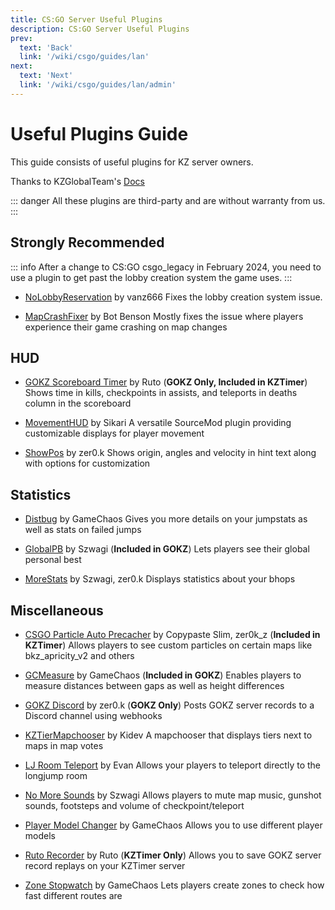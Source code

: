 ```yaml
---
title: CS:GO Server Useful Plugins
description: CS:GO Server Useful Plugins
prev: 
  text: 'Back'
  link: '/wiki/csgo/guides/lan'
next: 
  text: 'Next'
  link: '/wiki/csgo/guides/lan/admin'
---
```


# Useful Plugins Guide

This guide consists of useful plugins for KZ server owners.

Thanks to KZGlobalTeam's [Docs](https://github.com/KZGlobalTeam/docs)

::: danger
All these plugins are third-party and are without warranty from us.
:::

## Strongly Recommended

::: info
After a change to CS:GO csgo_legacy in February 2024, you need to use a plugin to get past the lobby creation system the game uses.
:::

- [NoLobbyReservation](https://github.com/jvnipers/NoLobbyReservation/releases) by vanz666
Fixes the lobby creation system issue.

- [MapCrashFixer](https://forums.alliedmods.net/showthread.php?t=310542) by Bot Benson
Mostly fixes the issue where players experience their game crashing on map changes

## HUD

- [GOKZ Scoreboard Timer](https://github.com/DevRuto/GOKZ-Scoreboard-Timer) by Ruto (**GOKZ Only, Included in KZTimer**)
Shows time in kills, checkpoints in assists, and teleports in deaths column in the scoreboard

- [MovementHUD](https://github.com/Sikarii/MovementHUD) by Sikari
A versatile SourceMod plugin providing customizable displays for player movement

- [ShowPos](https://github.com/zer0k-z/showpos) by zer0.k
Shows origin, angles and velocity in hint text along with options for customization

## Statistics

- [Distbug](https://bitbucket.org/GameChaos/distbug) by GameChaos
Gives you more details on your jumpstats as well as stats on failed jumps

- [GlobalPB](https://github.com/szwagi/globalpb) by Szwagi (**Included in GOKZ**)
Lets players see their global personal best

- [MoreStats](https://github.com/zer0k-z/more-stats) by Szwagi, zer0.k
Displays statistics about your bhops

## Miscellaneous

- [CSGO Particle Auto Precacher](https://bitbucket.org/zer0k_z/csgo-particle-auto-precacher) by Copypaste Slim, zer0k_z (**Included in KZTimer**)
Allows players to see custom particles on certain maps like bkz_apricity_v2 and others

- [GCMeasure](https://bitbucket.org/GameChaos/gcmeasure) by GameChaos (**Included in GOKZ**)
Enables players to measure distances between gaps as well as height differences

- [GOKZ Discord](https://github.com/zer0k-z/gokz-discord) by zer0.k (**GOKZ Only**)
Posts GOKZ server records to a Discord channel using webhooks

- [KZTierMapchooser](https://github.com/Kidev/KZTierMapchooser) by Kidev
A mapchooser that displays tiers next to maps in map votes

- [LJ Room Teleport](https://github.com/EvanIMK/KZ-LJ-Teleport) by Evan
Allows your players to teleport directly to the longjump room

- [No More Sounds](https://github.com/Szwagi/no-more-sounds) by Szwagi
Allows players to mute map music, gunshot sounds, footsteps and volume of checkpoint/teleport

- [Player Model Changer](https://bitbucket.org/GameChaos/player-model-changer) by GameChaos
Allows you to use different player models

- [Ruto Recorder](https://github.com/DevRuto/KZTimerRecorder) by Ruto (**KZTimer Only**)
Allows you to save GOKZ server record replays on your KZTimer server

- [Zone Stopwatch](https://bitbucket.org/GameChaos/zone-stopwatch) by GameChaos
Lets players create zones to check how fast different routes are
